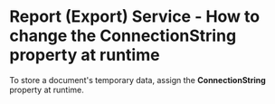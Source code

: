 # Report (Export) Service - How to change the ConnectionString property at runtime


<p>To store a document's temporary data, assign the <strong>ConnectionString</strong> property at runtime.</p>

<br/>


